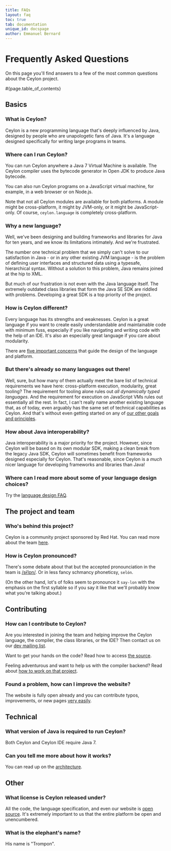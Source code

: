 ```yaml
---
title: FAQs 
layout: faq
toc: true
tab: documentation
unique_id: docspage
author: Emmanuel Bernard
---
```


# Frequently Asked Questions

On this page you'll find answers to a few of the most 
common questions about the Ceylon project.  

#{page.table_of_contents}

## Basics

### What is Ceylon?

Ceylon is a new programming language that's deeply influenced 
by Java, designed by people who are unapologetic fans of Java. 
It's a language designed specifically for writing large 
programs in teams.

### Where can I run Ceylon?

You can run Ceylon anywhere a Java 7 Virtual Machine is available.
The Ceylon compiler uses the bytecode generator in Open JDK to 
produce Java bytecode.

You can also run Ceylon programs on a JavaScript virtual machine, 
for example, in a web browser or on Node.js. 

Note that not all Ceylon modules are available for both platforms.
A module might be cross-platform, it might by JVM-only, or it 
might be JavaScript-only. Of course, `ceylon.language` is 
completely cross-platform.

### Why a new language?

Well, we've been designing and building frameworks and 
libraries for Java for ten years, and we know its limitations 
intimately. And we're frustrated. 

The number one technical problem that we simply can't solve 
to our satisfaction in Java - or in any other existing JVM 
language - is the problem of defining user interfaces and 
structured data using a typesafe, hierarchical syntax. 
Without a solution to this problem, Java remains joined at 
the hip to XML.

But much of our frustration is not even with the Java 
language itself. The extremely outdated class libraries that 
form the Java SE SDK are riddled with problems. Developing a 
great SDK is a top priority of the project.

### How is Ceylon different?

Every language has its strengths and weaknesses. Ceylon is
a great language if you want to create easily understandable
and maintainable code with minimum fuss, especially if you
like navigating and writing code with the help of an IDE. It's
also an especially great language if you care about 
modularity.

There are [five important concerns](/blog/2012/01/10/goals/)
that guide the design of the language and platform.

### But there's already so many languages out there!

Well, sure, but how many of them actually meet the bare list 
of technical requirements we have here: cross-platform execution, 
modularity, great tooling? The requirement for tooling alone
rules out _all dynamically typed languages_. And the requirement
for execution on JavaScript VMs rules out essentially all the 
rest. In fact, I can't really name another existing language 
that, as of today, even arguably has the same set of technical 
capabilities as Ceylon. And that's without even getting started 
on any of [our other goals and principles](/blog/2012/01/10/goals).

### How about Java interoperability?

Java interoperability is a major priority for the project.
However, since Ceylon will be based on its own modular SDK,
making a clean break from the legacy Java SDK, Ceylon will 
sometimes benefit from frameworks designed especially for 
Ceylon. That's reasonable, since Ceylon is a _much_ nicer 
language for developing frameworks and libraries than Java!

### Where can I read more about some of your language design choices?

Try the [language design FAQ](language-design).

## The project and team

### Who's behind this project?

Ceylon is a community project sponsored by Red Hat. You can
read more about the team [here](/community/team/).

### How is Ceylon pronounced?

There's some debate about that but the accepted pronounciation 
in the team is [/sɨˈlɒn/](http://en.wikipedia.org/wiki/Wikipedia:IPA_for_English#Key).
Or in less fancy schmancy phoneticsy, `selón`. 

(On the other hand, lot's of folks seem to pronounce it `say-lon` 
with the emphasis on the first syllable so if you say it like that 
we'll probably know what you're talking about.) 

## Contributing

### How can I contribute to Ceylon?

Are you interested in joining the team and helping improve 
the Ceylon language, the compiler, the class libraries, or 
the IDE? Then contact us on our 
[dev mailing list](http://groups.google.com/group/ceylon-dev).

Want to get your hands on the code? Read how to access 
[the source](/code/source/).

Feeling adventurous and want to help us with the compiler 
backend? Read about [how to work on that project](/code).

### Found a problem, how can I improve the website?

The website is fully open already and you can contribute 
typos, improvements, or new pages [very easily](/code/website). 

## Technical

### What version of Java is required to run Ceylon?

Both Ceylon and Ceylon IDE require Java 7.

### Can you tell me more about how it works?

You can read up on the [architecture](/code/architecture).

## Other

### What license is Ceylon released under?

All the code, the language specification, and even our website 
is [open source](/code/licenses). It's extremely important to 
us that the entire platform be open and unencumbered.

### What is the elephant's name?

His name is "Trompon".
